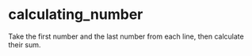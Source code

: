 # calculating_number
Take the first number and the last number from each line, then calculate their sum.
